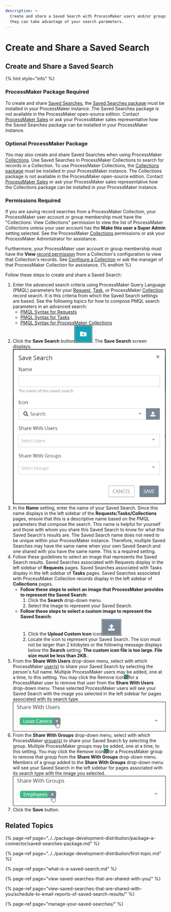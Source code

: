 ```yaml
---
description: >-
  Create and share a Saved Search with ProcessMaker users and/or groups so that
  they can take advantage of your search parameters.
---
```


# Create and Share a Saved Search

## Create and Share a Saved Search

{% hint style="info" %}
### ProcessMaker Package Required

To create and share [Saved Searches](what-is-a-saved-search.md), the [Saved Searches package](../../package-development-distribution/package-a-connector/saved-searches-package.md) must be installed in your ProcessMaker instance. The Saved Searches package is not available in the ProcessMaker open-source edition. Contact [ProcessMaker Sales](mailto:sales@processmaker.com) or ask your ProcessMaker sales representative how the Saved Searches package can be installed in your ProcessMaker instance.

### Optional ProcessMaker Package

You may also create and share Saved Searches when using ProcessMaker [Collections](../../collections/what-is-a-collection.md). Use Saved Searches in ProcessMaker Collections to search for records in a Collection. To use ProcessMaker Collections, the [Collections package](../../package-development-distribution/package-a-connector/collections.md) must be installed in your ProcessMaker instance. The Collections package is not available in the ProcessMaker open-source edition. Contact [ProcessMaker Sales](mailto:sales@processmaker.com) or ask your ProcessMaker sales representative how the Collections package can be installed in your ProcessMaker instance.

### Permissions Required

If you are saving record searches from a ProcessMaker Collection, your ProcessMaker user account or group membership must have the "Collections: View Collections" permission to view the list of ProcessMaker Collections unless your user account has the **Make this user a Super Admin** setting selected. See the ProcessMaker [Collections](../../processmaker-administration/permission-descriptions-for-users-and-groups.md#collections) permissions or ask your ProcessMaker Administrator for assistance.

Furthermore, your ProcessMaker user account or group membership must have the **View** [record permission](../../collections/manage-collections/configure-a-collection.md#configure-record-permissions-for-processmaker-users) from a Collection's configuration to view that Collection's records. See [Configure a Collection](../../collections/manage-collections/configure-a-collection.md#configure-a-processmaker-collection) or ask the manager of that ProcessMaker Collection for assistance.
{% endhint %}

Follow these steps to create and share a Saved Search:

1. Enter the advanced search criteria using ProcessMaker Query Language \(PMQL\) parameters for your [Request](../requests/what-is-a-request.md), [Task](../task-management/what-is-a-task.md), or ProcessMaker [Collection](../../collections/manage-records-in-a-collection/search-for-a-record-in-a-collection.md#search-records-in-a-processmaker-collection) record search. It is this criteria from which the Saved Search settings are based. See the following topics for how to compose PMQL search parameters in an advanced search:
   * [PMQL Syntax for Requests](../search-processmaker-data-using-pmql.md#pmql-syntax-for-requests)
   * [PMQL Syntax for Tasks](../search-processmaker-data-using-pmql.md#pmql-syntax-for-tasks)
   * [PMQL Syntax for ProcessMaker Collections](../search-processmaker-data-using-pmql.md#pmql-syntax-for-processmaker-collections)
2. Click the **Save Search** button![](../../.gitbook/assets/save-search-button-requests-tasks.png). The **Save Search** screen displays. ![](../../.gitbook/assets/chrome_2020-04-21_09-54-26.png) 
3. In the **Name** setting, enter the name of your Saved Search. Since this name displays in the left sidebar of the **Requests**/**Tasks/Collections** pages, ensure that this is a descriptive name based on the PMQL parameters that compose the search. This name is helpful for yourself and those with whom you share this Saved Search to know for what this Saved Search's results are. The Saved Search name does not need to be unique within your ProcessMaker instance. Therefore, multiple Saved Searches may have the same name when your own Saved Search and one shared with you have the same name. This is a required setting.
4. Follow these guidelines to select an image that represents the Saved Search results. Saved Searches associated with Requests display in the left sidebar of **Requests** pages. Saved Searches associated with Tasks display in the left sidebar of **Tasks** pages. Saved Searches associated with ProcessMaker Collection records display in the left sidebar of **Collections** pages.
   * **Follow these steps to select an image that ProcessMaker provides to represent the Saved Search:**
     1. Click the **Search** drop-down menu.
     2. Select the image to represent your Saved Search.
   * **Follow these steps to select a custom image to represent the Saved Search:**
     1. Click the **Upload Custom Icon** icon![](../../.gitbook/assets/upload-custom-icon-saved-searches-package.png).
     2. Locate the icon to represent your Saved Search. The icon must not be larger than 2 kilobytes or the following message displays below the **Search** setting: **The custom icon file is too large. File size must be less than 2KB.**.
5. From the **Share With Users** drop-down menu, select with which ProcessMaker [user\(s\)](../../processmaker-administration/add-users/what-is-a-user.md) to share your Saved Search by selecting the person's full name. Multiple ProcessMaker users may be added, one at a time, to this setting. You may click the Remove icon![](../../.gitbook/assets/remove-group-user-admin.png)for a ProcessMaker user to remove that user from the **Share With Users** drop-down menu. These selected ProcessMaker users will see your Saved Search with the image you selected in the left sidebar for pages associated with its search type. ![](../../.gitbook/assets/saved-search-user-package-requests-tasks.png) 
6. From the **Share With Groups** drop-down menu, select with which ProcessMaker [group\(s\)](../../processmaker-administration/assign-groups-to-users/what-is-a-group.md) to share your Saved Search by selecting the group. Multiple ProcessMaker groups may be added, one at a time, to this setting. You may click the Remove icon![](../../.gitbook/assets/remove-group-user-admin.png)for a ProcessMaker group to remove that group from the **Share With Groups** drop-down menu. Members of a group added to the **Share With Groups** drop-down menu will see your Saved Search in the left sidebar for pages associated with its search type with the image you selected. ![](../../.gitbook/assets/saved-search-group-package-requests-tasks.png) 
7. Click the **Save** button.

## Related Topics

{% page-ref page="../../package-development-distribution/package-a-connector/saved-searches-package.md" %}

{% page-ref page="../../package-development-distribution/first-topic.md" %}

{% page-ref page="what-is-a-saved-search.md" %}

{% page-ref page="view-saved-searches-that-are-shared-with-you/" %}

{% page-ref page="view-saved-searches-that-are-shared-with-you/schedule-to-email-reports-of-saved-search-results/" %}

{% page-ref page="manage-your-saved-searches/" %}


